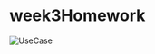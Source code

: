 # week3Homework
![UseCase](https://user-images.githubusercontent.com/98319611/181249755-5eadc61d-bde6-4958-a4c6-be6be5afb602.PNG)
